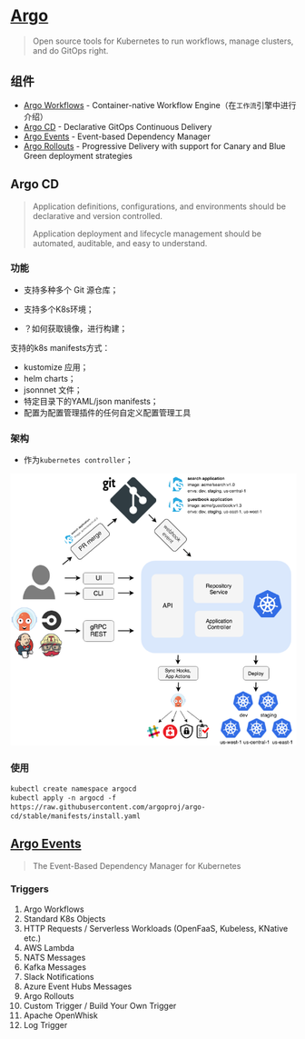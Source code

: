 # [Argo](https://argoproj.github.io/)

> Open source tools for Kubernetes to run workflows, manage clusters, and do GitOps right.

## 组件

- [Argo Workflows](https://github.com/argoproj/argo-workflows) - Container-native Workflow Engine（在`工作流`引擎中进行介绍）
- [Argo CD](https://github.com/argoproj/argo-cd) - Declarative GitOps Continuous Delivery
- [Argo Events](https://github.com/argoproj/argo-events) - Event-based Dependency Manager
- [Argo Rollouts](https://github.com/argoproj/argo-rollouts) - Progressive Delivery with support for Canary and Blue Green deployment strategies



## Argo CD

> Application definitions, configurations, and environments should be declarative and version controlled. 
>
> Application deployment and lifecycle management should be automated, auditable, and easy to understand.



### 功能

- 支持多种多个 Git 源仓库；
- 支持多个K8s环境；



- ？如何获取镜像，进行构建；



支持的k8s manifests方式：

- kustomize 应用；
- helm charts；
- jsonnnet 文件；
- 特定目录下的YAML/json manifests；
- 配置为配置管理插件的任何自定义配置管理工具

### 架构

- 作为`kubernetes controller`；

<img src="pics/argocd_architecture.png" alt="Argo CD Architecture" style="zoom: 80%;" />

### 使用

```shell
kubectl create namespace argocd 
kubectl apply -n argocd -f https://raw.githubusercontent.com/argoproj/argo-cd/stable/manifests/install.yaml
```



## [Argo Events](https://github.com/argoproj/argo-events)

> The Event-Based Dependency Manager for Kubernetes



### Triggers

1. Argo Workflows
2. Standard K8s Objects
3. HTTP Requests / Serverless Workloads (OpenFaaS, Kubeless, KNative etc.)
4. AWS Lambda
5. NATS Messages
6. Kafka Messages
7. Slack Notifications
8. Azure Event Hubs Messages
9. Argo Rollouts
10. Custom Trigger / Build Your Own Trigger
11. Apache OpenWhisk
12. Log Trigger

